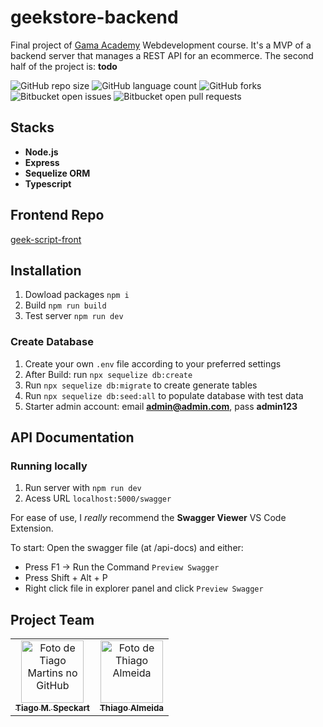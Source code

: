 # geekstore-backend

Final project of [Gama Academy](https://www.gama.academy/) Webdevelopment course. It's a MVP of a backend server that manages a REST API for an ecommerce. The second half of the project is: **todo**

![GitHub repo size](https://img.shields.io/github/repo-size/tiagospeckart/geekstore-backend?style=for-the-badge)
![GitHub language count](https://img.shields.io/github/languages/count/tiagospeckart/geekstore-backend?style=for-the-badge)
![GitHub forks](https://img.shields.io/github/forks/tiagospeckart/geekstore-backend?style=for-the-badge)
![Bitbucket open issues](https://img.shields.io/bitbucket/issues/tiagospeckart/geekstore-backend?style=for-the-badge)
![Bitbucket open pull requests](https://img.shields.io/bitbucket/pr-raw/tiagospeckart/geekstore-backend?style=for-the-badge)

## Stacks

- **Node.js**
- **Express**
- **Sequelize ORM**
- **Typescript**

## Frontend Repo

[geek-script-front](https://github.com/GabrielGameDev/geek-script-front)

## Installation

1. Dowload packages `npm i`
2. Build `npm run build`
3. Test server `npm run dev`

### Create Database

1. Create your own `.env` file according to your preferred settings
2. After Build: run `npx sequelize db:create`
3. Run `npx sequelize db:migrate` to create generate tables
4. Run `npx sequelize db:seed:all` to populate database with test data
5. Starter admin account: email **admin@admin.com**, pass **admin123**

## API Documentation

### Running locally

1. Run server with `npm run dev`
2. Acess URL `localhost:5000/swagger` 

For ease of use, I *really* recommend the **Swagger Viewer** VS Code Extension. 

To start:
Open the swagger file (at /api-docs) and either:
- Press F1 -> Run the Command `Preview Swagger` 
- Press Shift + Alt + P
- Right click file in explorer panel and click `Preview Swagger`

## Project Team

<table>
  <tr>
    <td align="center">
      <a href="https://github.com/tiagospeckart">
        <img src="https://avatars.githubusercontent.com/u/75458110?v=4" width="100px;" alt="Foto de Tiago Martins no GitHub"/><br>
        <sub>
          <b>Tiago M. Speckart</b>
        </sub>
      </a>
    </td>
    <td align="center">
      <a href="https://github.com/tcalmeida">
        <img src="https://avatars.githubusercontent.com/u/113650703?v=4" width="100px;" alt="Foto de Thiago Almeida"/><br>
        <sub>
          <b>Thiago Almeida</b>
        </sub>
      </a>
    </td>
  </tr>
</table>
